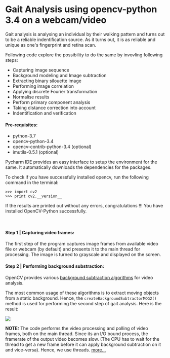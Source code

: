 # Gait Analysis using opencv-python 3.4 on a webcam/video

Gait analysis is analysing an individual by their walking pattern and turns out to be a reliable indentification source.
As it turns out, it is as reliable and unique as one's fingerprint and retina scan.

Following code explore the possibility to do the same by invovling following steps:
- Capturing image sequence
- Background modeling and Image subtraction
- Extracting binary silouette image
- Performing image correlation
- Applying discrete Fourier transformation
- Normalise results
- Perform primary component analysis
- Taking distance correction into account
- Indentification and verification

#### Pre-requisites:
- python-3.7
- opencv-python-3.4
- opencv-contrib-python-3.4 (optional)
- imutils-0.5.1 (optional)

Pycharm IDE provides an easy interface to setup the environment for the same.
It automatically downloads the dependencies for the packages.

To check if you have successfully installed opencv, run the following command in the terminal:
```
>>> import cv2
>>> print cv2.__version__
```
If the results are printed out without any errors, congratulations !!! You have installed OpenCV-Python successfully.

<br>

#### Step 1 | Capturing video frames:
The first step of the program captures image frames from available video file or webcam (by default) and presents it to the main thread for processing.
The image is turned to grayscale and displayed on the screen.

#### Step 2 | Performing background substraction:
OpenCV provides various [background subtraction algorithms](https://opencv-python-tutroals.readthedocs.io/en/latest/py_tutorials/py_video/py_bg_subtraction/py_bg_subtraction.html#background-subtraction) for video analysis. 

The most common usage of these algorithms is to extract moving objects from a static background.
Hence, the `createBackgroundSubtractorMOG2()` method is used for performing the second step of gait analysis.
Here is the result:

![](https://github.com/sarweshshah/gait_analysis/blob/master/results/background%20subtraction.gif)

**NOTE:** The code performs the video processing and polling of video frames, both on the main thread. Since its an I/O bound process, the framerate of the output video becomes slow. (The CPU has to wait for the thread to get a new frame before it can apply background subtraction on it and vice-versa). Hence, we use threads.
[more...](https://www.pyimagesearch.com/2015/12/21/increasing-webcam-fps-with-python-and-opencv/)
